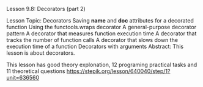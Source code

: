 Lesson 9.8: Decorators (part 2)

Lesson Topic: Decorators
Saving **name** and **doc** attributes for a decorated function
Using the functools.wraps decorator
A general-purpose decorator pattern
A decorator that measures function execution time
A decorator that tracks the number of function calls
A decorator that slows down the execution time of a function
Decorators with arguments
Abstract: This lesson is about decorators.

This lesson has good theory explonation, 12 programing practical tasks and 11 theoretical questions
https://stepik.org/lesson/640040/step/1?unit=636560
